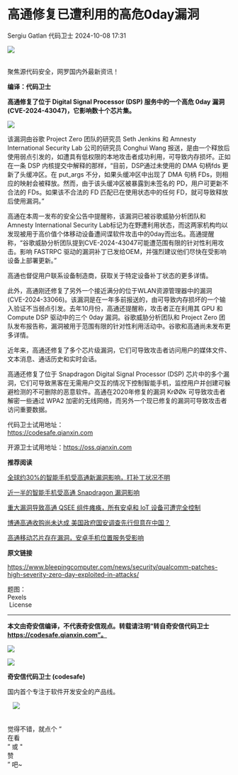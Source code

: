 #  高通修复已遭利用的高危0day漏洞   
Sergiu Gatlan  代码卫士   2024-10-08 17:31  
  
![](https://mmbiz.qpic.cn/mmbiz_gif/Az5ZsrEic9ot90z9etZLlU7OTaPOdibteeibJMMmbwc29aJlDOmUicibIRoLdcuEQjtHQ2qjVtZBt0M5eVbYoQzlHiaw/640?wx_fmt=gif "")  
  
   
聚焦源代码安全，网罗国内外最新资讯！  
  
**编译：代码卫士**  
  
**高通修复了位于 Digital Signal Processor (DSP) 服务中的一个高危 0day 漏洞 (CVE-2024-43047)，它影响数十个芯片集。**  
  
  
![](https://mmbiz.qpic.cn/mmbiz_png/oBANLWYScMS7euItcwX5GeUyNmUywibIImEcU8BbMwicmibzYs1w5BIRsiaY06tIdwd2AkOFjUm4gaQiaVkDuzuATibw/640?wx_fmt=png&from=appmsg "")  
  
  
该漏洞由谷歌 Project Zero 团队的研究员 Seth Jenkins 和 Amnesty International Security Lab 公司的研究员 Conghui Wang 报送，是由一个释放后使用弱点引发的，如遭具有低权限的本地攻击者成功利用，可导致内存损坏。正如在一条 DSP 内核提交中解释的那样，“目前，DSP通过未使用的 DMA 句柄fds 更新了头缓冲区。在 put_args 不分，如果头缓冲区中出现了 DMA 句柄 FDs，则相应的映射会被释放。然而，由于该头缓冲区被暴露到未签名的 PD，用户可更新不合法的 FDs。如果该不合法的 FD 匹配已在使用状态中的任何 FD，就可导致释放后使用漏洞。”  
  
高通在本周一发布的安全公告中提醒称，该漏洞已被谷歌威胁分析团队和Amnesty International Security Lab标记为在野遭利用状态，而这两家机构均以发现被用于高价值个体移动设备遭间谍软件攻击中的0day而出名。高通提醒称，“谷歌威胁分析团队提到CVE-2024-43047可能遭范围有限的针对性利用攻击。影响 FASTRPC 驱动的漏洞补丁已发给OEM，并强烈建议他们尽快在受影响设备上部署更新。”  
  
高通也督促用户联系设备制造商，获取关于特定设备补丁状态的更多详情。  
  
此外，高通刚还修复了另外一个接近满分的位于WLAN资源管理器中的漏洞 (CVE-2024-33066)。该漏洞是在一年多前报送的，由可导致内存损坏的一个输入验证不当弱点引发。去年10月份，高通还提醒称，攻击者正在利用其 GPU 和 Compute DSP 驱动中的三个 0day 漏洞。谷歌威胁分析团队和 Project Zero 团队发布报告称，漏洞被用于范围有限的针对性利用活动中。谷歌和高通尚未发布更多详情。  
  
近年来，高通还修复了多个芯片级漏洞，它们可导致攻击者访问用户的媒体文件、文本消息、通话历史和实时会话。  
  
高通还修复了位于 Snapdragon Digital Signal Processor (DSP) 芯片中的多个漏洞，它们可导致黑客在无需用户交互的情况下控制智能手机，监控用户并创建可躲避检测的不可删除的恶意软件。高通在2020年修复的漏洞 KrØØk 可导致攻击者解密一些通过 WPA2 加密的无线网络，而另外一个现已修复的漏洞可导致攻击者访问重要数据。  
  
  
  
代码卫士试用地址：  
https://codesafe.qianxin.com  
  
开源卫士试用地址：https://oss.qianxin.com  
  
  
  
  
  
  
  
  
  
  
  
**推荐阅读**  
  
[全球约30%的智能手机受高通新漏洞影响，打补丁状况不明](http://mp.weixin.qq.com/s?__biz=MzI2NTg4OTc5Nw==&mid=2247504006&idx=2&sn=5e3be0f6a913cde1548583ff6f77c3d2&chksm=ea94e1ecdde368faafea7d5c9e878dd3938c91343788cb8e7241a4c977e403ccdec05f49808e&scene=21#wechat_redirect)  
  
  
[近一半的智能手机受高通 Snapdragon 漏洞影响](http://mp.weixin.qq.com/s?__biz=MzI2NTg4OTc5Nw==&mid=2247494521&idx=4&sn=fa7888169d1be68fd1af317a39f14f42&chksm=ea94da13dde3530515bd331d0b42a2b370cacc439eee2df4c73aa723bfa7cb256f1d8a876c36&scene=21#wechat_redirect)  
  
  
[重大漏洞导致高通 QSEE 组件瘫痪，所有安卓和 IoT 设备可遭完全控制](http://mp.weixin.qq.com/s?__biz=MzI2NTg4OTc5Nw==&mid=2247489812&idx=1&sn=846cfa78416c05d49fee4b37e9dd1348&chksm=ea97287edde0a1684fe7b646a9cce89264f79d0ec7c166c061a2b3d91cb8a298d5a3713157fa&scene=21#wechat_redirect)  
  
  
[博通高通收购尚未达成 美国政府国安调查先行但意在中国？](http://mp.weixin.qq.com/s?__biz=MzI2NTg4OTc5Nw==&mid=2247486615&idx=2&sn=9b621111b19ab7d137cb964307dd8b34&chksm=ea973dfddde0b4ebd4f0e695d49573d4dfcc3183770fb4241dc4e61520bcf0f0a788e9b630d9&scene=21#wechat_redirect)  
  
  
[高通移动芯片存在漏洞，安卓手机位置服务受影响](http://mp.weixin.qq.com/s?__biz=MzI2NTg4OTc5Nw==&mid=2247485625&idx=1&sn=3615e2c2e400413269698fec4dcc63b9&chksm=ea9739d3dde0b0c5d6f452d0f2df6d233225e8c9d14d1a401434990979e45795d98748eee4cd&scene=21#wechat_redirect)  
  
  
  
  
  
**原文链接**  
  
  
https://www.bleepingcomputer.com/news/security/qualcomm-patches-high-severity-zero-day-exploited-in-attacks/  
  
  
题图：  
Pexels  
 License  
  
****  
**本文由奇安信编译，不代表奇安信观点。转载请注明“转自奇安信代码卫士 https://codesafe.qianxin.com”。**  
  
  
  
  
![](https://mmbiz.qpic.cn/mmbiz_jpg/oBANLWYScMSf7nNLWrJL6dkJp7RB8Kl4zxU9ibnQjuvo4VoZ5ic9Q91K3WshWzqEybcroVEOQpgYfx1uYgwJhlFQ/640?wx_fmt=jpeg "")  
  
![](https://mmbiz.qpic.cn/mmbiz_jpg/oBANLWYScMSN5sfviaCuvYQccJZlrr64sRlvcbdWjDic9mPQ8mBBFDCKP6VibiaNE1kDVuoIOiaIVRoTjSsSftGC8gw/640?wx_fmt=jpeg "")  
  
**奇安信代码卫士 (codesafe)**  
  
国内首个专注于软件开发安全的产品线。  
  
   ![](https://mmbiz.qpic.cn/mmbiz_gif/oBANLWYScMQ5iciaeKS21icDIWSVd0M9zEhicFK0rbCJOrgpc09iaH6nvqvsIdckDfxH2K4tu9CvPJgSf7XhGHJwVyQ/640?wx_fmt=gif "")  
  
   
觉得不错，就点个 “  
在看  
” 或 "  
赞  
” 吧~  
  
